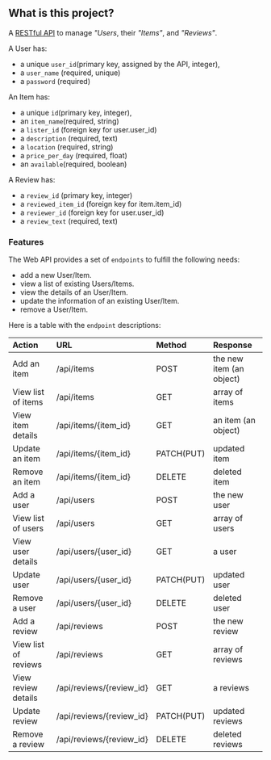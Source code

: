 ## What is this project?

A [RESTful API](https://www.w3schools.in/restful-web-services/intro/) to manage _"Users_, their _"Items"_, and _"Reviews"_.

A User has:

- a unique `user_id`(primary key, assigned by the API, integer),
- a `user_name` (required, unique)
- a `password` (required)

An Item has:

- a unique `id`(primary key, integer),
- an `item_name`(required, string)
- a `lister_id` (foreign key for user.user_id)
- a `description` (required, text)
- a `location` (required, string)
- a `price_per_day` (required, float)
- an `available`(required, boolean)

A Review has:

- a `review_id` (primary key, integer)
- a `reviewed_item_id` (foreign key for item.item_id)
- a `reviewer_id` (foreign key for user.user_id)
- a `review_text` (required, text)

### Features

The Web API provides a set of `endpoints` to fulfill the following needs:

- add a new User/Item.
- view a list of existing Users/Items.
- view the details of an User/Item.
- update the information of an existing User/Item.
- remove a User/Item.

Here is a table with the `endpoint` descriptions:

| Action               | URL                      | Method     | Response                 |
| :------------------- | :----------------------- | :--------- | :----------------------- |
| Add an item          | /api/items               | POST       | the new item (an object) |
| View list of items   | /api/items               | GET        | array of items           |
| View item details    | /api/items/{item_id}     | GET        | an item (an object)      |
| Update an item       | /api/items/{item_id}     | PATCH(PUT) | updated item             |
| Remove an item       | /api/items/{item_id}     | DELETE     | deleted item             |
| Add a user           | /api/users               | POST       | the new user             |
| View list of users   | /api/users               | GET        | array of users           |
| View user details    | /api/users/{user_id}     | GET        | a user                   |
| Update user          | /api/users/{user_id}     | PATCH(PUT) | updated user             |
| Remove a user        | /api/users/{user_id}     | DELETE     | deleted user             |
| Add a review         | /api/reviews             | POST       | the new review           |
| View list of reviews | /api/reviews             | GET        | array of reviews         |
| View review details  | /api/reviews/{review_id} | GET        | a reviews                |
| Update review        | /api/reviews/{review_id} | PATCH(PUT) | updated reviews          |
| Remove a review      | /api/reviews/{review_id} | DELETE     | deleted reviews          |
